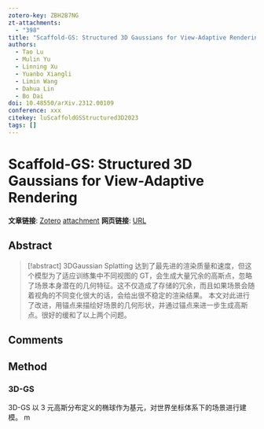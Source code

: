 ```yaml
---
zotero-key: ZBH2B7NG
zt-attachments:
  - "398"
title: "Scaffold-GS: Structured 3D Gaussians for View-Adaptive Rendering"
authors:
  - Tao Lu
  - Mulin Yu
  - Linning Xu
  - Yuanbo Xiangli
  - Limin Wang
  - Dahua Lin
  - Bo Dai
doi: 10.48550/arXiv.2312.00109
conference: xxx
citekey: luScaffoldGSStructured3D2023
tags: []
---
```

# Scaffold-GS: Structured 3D Gaussians for View-Adaptive Rendering

**文章链接**: [Zotero](zotero://select/library/items/ZBH2B7NG) [attachment](<file:///home/ilot/Documents/Zotero/storage/GRDG65UN/Lu%20%E7%AD%89%20-%202023%20-%20Scaffold-GS%20Structured%203D%20Gaussians%20for%20View-Adaptive%20Rendering.pdf>)
**网页链接**: [URL](http://arxiv.org/abs/2312.00109)
## Abstract

>[!abstract]
>3DGaussian Splatting 达到了最先进的渲染质量和速度，但这个模型为了适应训练集中不同视图的 GT，会生成大量冗余的高斯点，忽略了场景本身潜在的几何特征。这不仅造成了存储的冗余，而且如果场景会随着视角的不同变化很大的话，会给出很不稳定的渲染结果。
>本文对此进行了改进，用锚点来描绘好场景的几何形状，并通过锚点来进一步生成高斯点。很好的缓和了以上两个问题。



## Comments

## Method

### 3D-GS
3D-GS 以 3 元高斯分布定义的椭球作为基元，对世界坐标体系下的场景进行建模。
m